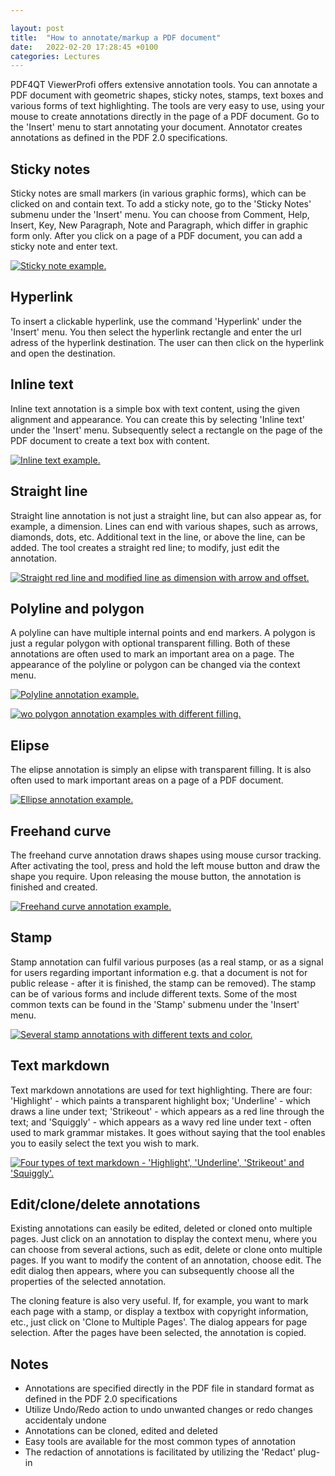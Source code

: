 ```yaml
---

layout: post  
title:  "How to annotate/markup a PDF document"  
date:   2022-02-20 17:28:45 +0100  
categories: Lectures
---
```


PDF4QT ViewerProfi offers extensive annotation tools. You can annotate a PDF document with geometric shapes, sticky notes, stamps, text boxes and various forms of text highlighting. The tools are very easy to use, using your mouse to create annotations directly in the page of a PDF document. Go to the 'Insert' menu to start annotating your document. Annotator creates annotations as defined in the PDF 2.0 specifications.

<!-- more -->
## Sticky notes

Sticky notes are small markers (in various graphic forms), which can be clicked on and contain text. To add a sticky note, go to the 'Sticky Notes' submenu under the 'Insert' menu. You can choose from Comment, Help, Insert, Key, New Paragraph, Note and Paragraph, which differ in graphic form only. After you click on a page of a PDF document, you can add a sticky note and enter text.

<a class="bscreenshot-link" href="/assets/posts/03-sticky-note.png" data-lightbox="annot" data-title="Sticky note example."><img class="bscreenshot-image" src="/assets/posts/03-sticky-note-thumb.png" alt="Sticky note example." /></a>

## Hyperlink

To insert a clickable hyperlink, use the command 'Hyperlink' under the 'Insert' menu. You then select the hyperlink rectangle and enter the url adress of the hyperlink destination. The user can then click on the hyperlink and open the destination.

## Inline text

Inline text annotation is a simple box with text content, using the given alignment and appearance. You can create this by selecting 'Inline text' under the 'Insert' menu. Subsequently select a rectangle on the page of the PDF document to create a text box with content.

<a class="bscreenshot-link" href="/assets/posts/03-inline-text.png" data-lightbox="annot" data-title="Inline text example."><img class="bscreenshot-image" src="/assets/posts/03-inline-text-thumb.png" alt="Inline text example." /></a>

## Straight line

Straight line annotation is not just a straight line, but can also appear as, for example, a dimension. Lines can end with various shapes, such as arrows, diamonds, dots, etc. Additional text in the line, or above the line, can be added. The tool creates a straight red line; to modify, just edit the annotation.

<a class="bscreenshot-link" href="/assets/posts/03-line.png" data-lightbox="annot" data-title="Straight red line and modified line as dimension with arrow and offset."><img class="bscreenshot-image" src="/assets/posts/03-line-thumb.png" alt="Straight red line and modified line as dimension with arrow and offset." /></a>

## Polyline and polygon

A polyline can have multiple internal points and end markers. A polygon is just a regular polygon with optional transparent filling. Both of these annotations are often used to mark an important area on a page. The appearance of the polyline or polygon can be changed via the context menu.

<a class="bscreenshot-link" href="/assets/posts/03-polyline.png" data-lightbox="annot" data-title="Polyline annotation example."><img class="bscreenshot-image" src="/assets/posts/03-polyline-thumb.png" alt="Polyline annotation example." /></a>

<a class="bscreenshot-link" href="/assets/posts/03-polygon.png" data-lightbox="annot" data-title="Two polygon annotation examples with different filling."><img class="bscreenshot-image" src="/assets/posts/03-polygon-thumb.png" alt="wo polygon annotation examples with different filling." /></a>

## Elipse

The elipse annotation is simply an elipse with transparent filling. It is also often used to mark important areas on a page of a PDF document.

<a class="bscreenshot-link" href="/assets/posts/03-ellipse.png" data-lightbox="annot" data-title="Ellipse annotation example."><img class="bscreenshot-image" src="/assets/posts/03-ellipse-thumb.png" alt="Ellipse annotation example." /></a>

## Freehand curve

The freehand curve annotation draws shapes using mouse cursor tracking. After activating the tool, press and hold the left mouse button and draw the shape you require. Upon releasing the mouse button, the annotation is finished and created.

<a class="bscreenshot-link" href="/assets/posts/03-freehand-curve.png" data-lightbox="annot" data-title="Freehand curve annotation example."><img class="bscreenshot-image" src="/assets/posts/03-freehand-curve-thumb.png" alt="Freehand curve annotation example." /></a>

## Stamp

Stamp annotation can fulfil various purposes (as a real stamp, or as a signal for users regarding important information e.g. that a document is not for public release - after it is finished, the stamp can be removed). The stamp can be of various forms and include different texts. Some of the most common texts can be found in the 'Stamp' submenu under the 'Insert' menu.

<a class="bscreenshot-link" href="/assets/posts/03-stamp.png" data-lightbox="annot" data-title="Several stamp annotations with different texts and color."><img class="bscreenshot-image" src="/assets/posts/03-stamp-thumb.png" alt="Several stamp annotations with different texts and color." /></a>

## Text markdown

Text markdown annotations are used for text highlighting. There are four: 'Highlight' - which paints a transparent highlight box; 'Underline' - which draws a line under text; 'Strikeout' - which appears as a red line through the text; and 'Squiggly' - which appears as a wavy red line under text - often used to mark grammar mistakes. It goes without saying that the tool enables you to easily select the text you wish to mark.

<a class="bscreenshot-link" href="/assets/posts/03-text-highlight.png" data-lightbox="annot" data-title="Four types of text markdown - 'Highlight', 'Underline', 'Strikeout' and 'Squiggly'."><img class="bscreenshot-image" src="/assets/posts/03-text-highlight-thumb.png" alt="Four types of text markdown - 'Highlight', 'Underline', 'Strikeout' and 'Squiggly'." /></a>

## Edit/clone/delete annotations

Existing annotations can easily be edited, deleted or cloned onto multiple pages. Just click on an annotation to display the context menu, where you can choose from several actions, such as edit, delete or clone onto multiple pages. If you want to modify the content of an annotation, choose edit. The edit dialog then appears, where you can subsequently choose all the properties of the selected annotation.

The cloning feature is also very useful. If, for example, you want to mark each page with a stamp, or display a textbox with copyright information, etc., just click on 'Clone to Multiple Pages'. The dialog appears for page selection. After the pages have been selected, the annotation is copied.

## Notes

- Annotations are specified directly in the PDF file in standard format as defined in the PDF 2.0 specifications
- Utilize Undo/Redo action to undo unwanted changes or redo changes accidentaly undone
- Annotations can be cloned, edited and deleted
- Easy tools are available for the most common types of annotation
- The redaction of annotations is facilitated by utilizing the 'Redact' plug-in

<script src="/lightbox2/js/lightbox-plus-jquery.js"></script>
